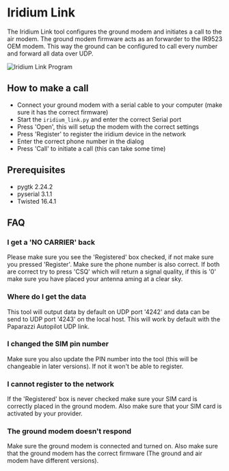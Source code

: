 # Iridium Link
The Iridium Link tool configures the ground modem and initiates a call to the air modem. The ground modem firmware acts as an forwarder to the IR9523 OEM modem. This way the ground can be configured to call every number and forward all data over UDP.

![Iridium Link Program](https://raw.githubusercontent.com/tudelft/iridium/master/tools/iridium_link.png)

## How to make a call
- Connect your ground modem with a serial cable to your computer (make sure it has the correct firmware)
- Start the `iridium_link.py` and enter the correct Serial port
- Press 'Open', this will setup the modem with the correct settings
- Press 'Register' to register the iridium device in the network
- Enter the correct phone number in the dialog
- Press 'Call' to initiate a call (this can take some time)

## Prerequisites
- pygtk 2.24.2
- pyserial 3.1.1
- Twisted 16.4.1

## FAQ

### I get a 'NO CARRIER' back
Please make sure you see the 'Registered' box checked, if not make sure you pressed 'Register'. Make sure the phone number is also correct. If both are correct try to press 'CSQ' which will return a signal quality, if this is '0' make sure you have placed your antenna aming at a clear sky.

### Where do I get the data
This tool will output data by default on UDP port '4242' and data can be send to UDP port '4243' on the local host. This will work by default with the Paparazzi Autopilot UDP link.

### I changed the SIM pin number
Make sure you also update the PIN number into the tool (this will be changeable in later versions). If not it won't be able to register.

### I cannot register to the network
If the 'Registered' box is never checked make sure your SIM card is correctly placed in the ground modem. Also make sure that your SIM card is activated by your provider.

### The ground modem doesn't respond
Make sure the ground modem is connected and turned on. Also make sure that the ground modem has the correct firmware (The ground and air modem have different versions).
